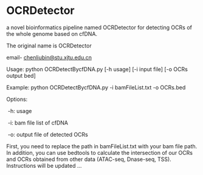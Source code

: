 # OCRDetector 
a novel bioinformatics pipeline named OCRDetector for detecting OCRs of the whole genome based on cfDNA.  

The original name is OCRDetector

email- chenliubin@stu.xjtu.edu.cn  

Usage:   python OCRDetectBycfDNA.py [-h usage] [-i input file] [-o OCRs output bed]

Example: python OCRDetectBycfDNA.py -i bamFileList.txt -o OCRs.bed

Options:

​	 -h: usage

​	-i: bam file list of cfDNA

​	-o: output file of detected OCRs

First, you need to replace the path in bamFileList.txt with your bam file path.
In addition, you can use bedtools to calculate the intersection of our OCRs and OCRs obtained from other data (ATAC-seq, Dnase-seq, TSS).
Instructions will be updated ...  
